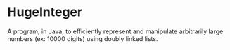 # HugeInteger
A program, in Java, to efficiently represent and manipulate arbitrarily large numbers (ex: 10000 digits) using doubly linked lists.
